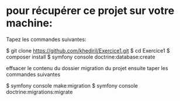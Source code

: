 # pour récupérer ce projet sur votre machine:

Tapez les commandes suivantes:

$ git clone https://github.com/khediril/Exercice1.git
$ cd Exercice1
$ composer install
$ symfony console doctrine:database:create

effsacer le contenu du dossier migration du projet ensuite taper les commandes suivantes

$ symfony console make:migration
$ symfony console doctrine:migrations:migrate
